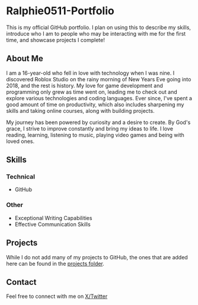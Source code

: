 # Ralphie0511-Portfolio
This is my official GitHub portfolio. I plan on using this to describe my skills, introduce who I am to people who may be interacting with me for the first time, and showcase projects I complete!

## About Me
I am a 16-year-old who fell in love with technology when I was nine. I discovered Roblox Studio on the rainy morning of New Years Eve going into 2018, and the rest is history. My love for game development and programming only grew as time went on, leading me to check out and explore various technologies and coding languages. Ever since, I've spent a good amount of time on productivity, which also includes sharpening my skills and taking online courses, along with building projects.

My journey has been powered by curiosity and a desire to create. By God's grace, I strive to improve constantly and bring my ideas to life. I love reading, learning, listening to music, playing video games and being with loved ones.

## Skills

### Technical
* GitHub

### Other

* Exceptional Writing Capabilities
* Effective Communication Skills

## Projects
While I do not add many of my projects to GitHub, the ones that are added here can be found in the [projects folder](projects).

## Contact
Feel free to connect with me on [X/Twitter](https://x.com/Ralphie0511)
